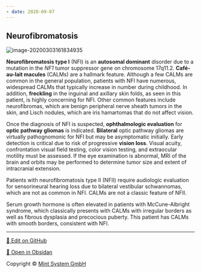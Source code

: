 ```yaml
---
- date: 2020-09-07
---
```


## Neurofibromatosis

<!-- NF 1 sx, management -->

![image-20200303161834935](https://photos.thisispiggy.com/file/wikiFiles/image-20200303161834935.png)

**Neurofibromatosis type I** (NFI) is an **autosomal dominant** disorder due to a mutation in the _NF1_ tumor suppressor gene on chromosome 17q11.2. **Café-au-lait macules** (CALMs) are a hallmark feature. Although a few CALMs are common in the general population, patients with NFI have numerous, widespread CALMs  that typically increase in number during childhood. In addition, **freckling** in the inguinal and axillary skin folds, as seen in this patient, is highly concerning for NFI. Other common features include neurofibromas, which are benign peripheral nerve sheath tumors in the skin, and Lisch  nodules, which are iris hamartomas that do not affect vision.

Once the diagnosis of NFI is suspected, **ophthalmologic evaluation** for **optic pathway gliomas** is indicated. **Bilateral** optic pathway gliomas are virtually pathognomonic for NFI but may be  asymptomatic initially. Early detection is critical due to risk of  progressive **vision loss**. Visual acuity, confrontation  visual field testing, color vision testing, and extraocular motility  must be assessed. If the eye examination is abnormal, MRI of the brain  and orbits may be performed to determine tumor size and extent of  intracranial extension.

Patients with neurofibromatosis type II (NFII) require audiologic  evaluation for sensorineural hearing loss due to bilateral vestibular  schwannomas, which are not as common in NFI. CALMs are not a classic  feature of NFII.

Serum growth hormone is often elevated in patients with McCune-Albright  syndrome, which classically presents with CALMs with irregular borders  as well as fibrous dysplasia and precocious puberty. This patient has  CALMs with smooth borders, consistent with NFI.


<hr>

[📝 Edit on GitHub](https://github.com/Mint-System/Knowledge/blob/master/neurofibromatosis.md)

[📂 Open in Obsidan](obsidian://open?vault=Knowledge%20Mint%20System&file=neurofibromatosis.md ':target=_self')

<footer>Copyright © <a href="https://www.mint-system.ch/">Mint System GmbH</a></footer>